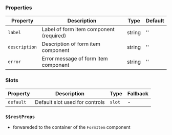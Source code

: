 ### Properties

| Property      | Description                             | Type   | Default |
| ------------- | --------------------------------------- | ------ | ------- |
| `label`       | Label of form item component (required) | string | ''      |
| `description` | Description of form item component      | string | ''      |
| `error`       | Error message of form item component    | string | ''      |

### Slots

| Property  | Description                    | Type   | Fallback |
| --------- | ------------------------------ | ------ | -------- |
| `default` | Default slot used for controls | `slot` | -        |

### `$$restProps`

- forwareded to the container of the `FormItem` component
